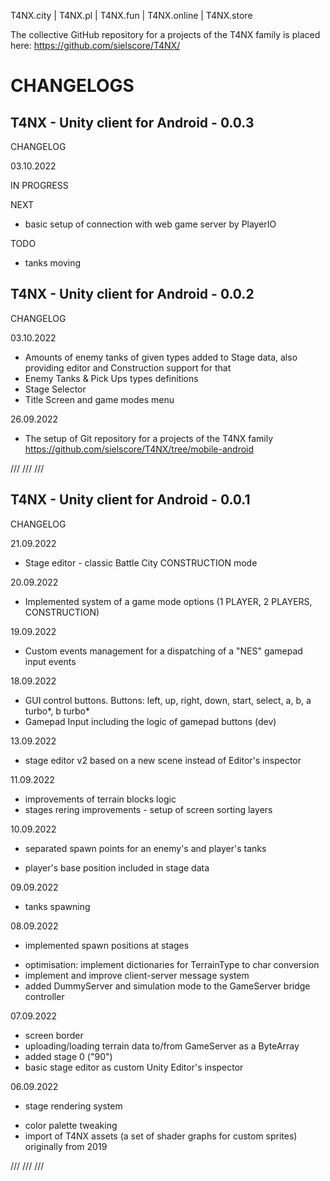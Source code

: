 
T4NX.city | T4NX.pl | T4NX.fun | T4NX.online | T4NX.store

The collective GitHub repository for a projects of the T4NX family is placed here: https://github.com/sielscore/T4NX/

CHANGELOGS
=====

T4NX - Unity client for Android - 0.0.3
-----

CHANGELOG

03.10.2022

IN PROGRESS


NEXT
+ basic setup of connection with web game server by PlayerIO

TODO
+ tanks moving

T4NX - Unity client for Android - 0.0.2
-----

CHANGELOG

03.10.2022
+ Amounts of enemy tanks of given types added to Stage data, also providing editor and Construction support for that
+ Enemy Tanks & Pick Ups types definitions
+ Stage Selector
+ Title Screen and game modes menu

26.09.2022
* The setup of Git repository for a projects of the T4NX family
https://github.com/sielscore/T4NX/tree/mobile-android

///
///
///

T4NX - Unity client for Android - 0.0.1
-----

CHANGELOG

21.09.2022
+ Stage editor - classic Battle City CONSTRUCTION mode

20.09.2022
+ Implemented system of a game mode options (1 PLAYER, 2 PLAYERS, CONSTRUCTION)

19.09.2022
+ Custom events management for a dispatching of a "NES" gamepad input events  

18.09.2022
+ GUI control buttons. Buttons: left, up, right, down, start, select, a, b, a turbo*, b turbo*
+ Gamepad Input including the logic of gamepad buttons (dev)

13.09.2022
+ stage editor v2 based on a new scene instead of Editor's inspector

11.09.2022
* improvements of terrain blocks logic
* stages rering improvements - setup of screen sorting layers 

10.09.2022
* separated spawn points for an enemy's and player's tanks
+ player's base position included in stage data

09.09.2022
+ tanks spawning 

08.09.2022
+ implemented spawn positions at stages
* optimisation: implement dictionaries for TerrainType to char conversion
* implement and improve client-server message system
* added DummyServer and simulation mode to the GameServer bridge controller

07.09.2022
+ screen border
+ uploading/loading terrain data to/from GameServer as a ByteArray
+ added stage 0 ("90")
+ basic stage editor as custom Unity Editor's inspector

06.09.2022
+ stage rendering system
* color palette tweaking
* import of T4NX assets (a set of shader graphs for custom sprites) originally from 2019


///
///
///





